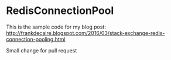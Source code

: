 # RedisConnectionPool
This is the sample code for my blog post: http://frankdecaire.blogspot.com/2016/03/stack-exchange-redis-connection-pooling.html

Small change for pull request
